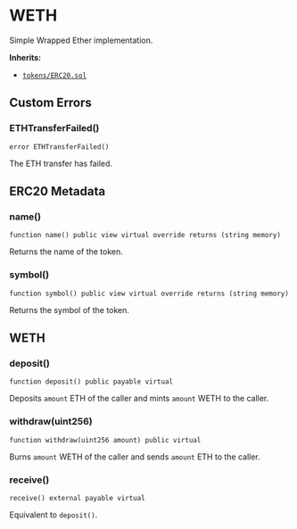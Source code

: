 # WETH

Simple Wrapped Ether implementation.




<b>Inherits:</b>  

- [`tokens/ERC20.sol`](erc20.md)  


<!-- customintro:start --><!-- customintro:end -->

## Custom Errors

### ETHTransferFailed()

```solidity
error ETHTransferFailed()
```

The ETH transfer has failed.

## ERC20 Metadata

### name()

```solidity
function name() public view virtual override returns (string memory)
```

Returns the name of the token.

### symbol()

```solidity
function symbol() public view virtual override returns (string memory)
```

Returns the symbol of the token.

## WETH

### deposit()

```solidity
function deposit() public payable virtual
```

Deposits `amount` ETH of the caller and mints `amount` WETH to the caller.

### withdraw(uint256)

```solidity
function withdraw(uint256 amount) public virtual
```

Burns `amount` WETH of the caller and sends `amount` ETH to the caller.

### receive()

```solidity
receive() external payable virtual
```

Equivalent to `deposit()`.
